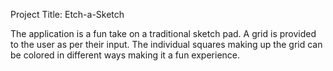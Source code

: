 Project Title: Etch-a-Sketch


The application is a fun take on a traditional sketch pad. A grid is provided to the user as per their input.
The individual squares making up the grid can be colored in different ways making it a fun experience.

